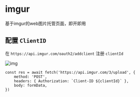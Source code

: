# imgur
基于imgur的web图片托管页面，即开即用

## 配置 `ClientID`
在 `https://api.imgur.com/oauth2/addclient` 注册 `clientId`

![img]('./image/getlientid.png')


```
const res = await fetch('https://api.imgur.com/3/upload', {
    method: 'POST',
    headers: { Authorization: `Client-ID ${clientId}` },
    body: formData,
})
```
